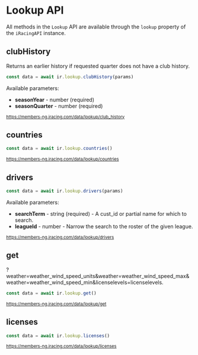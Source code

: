 # Lookup API

All methods in the `Lookup` API are available through the `lookup` property of the `iRacingAPI` instance.

## clubHistory

Returns an earlier history if requested quarter does not have a club history.

```ts
const data = await ir.lookup.clubHistory(params)
```

Available parameters:

- **seasonYear** - number (required)
- **seasonQuarter** - number (required)

<sub>https://members-ng.iracing.com/data/lookup/club_history</sub>

## countries

```ts
const data = await ir.lookup.countries()
```

<sub>https://members-ng.iracing.com/data/lookup/countries</sub>

## drivers

```ts
const data = await ir.lookup.drivers(params)
```

Available parameters:

- **searchTerm** - string (required) - A cust_id or partial name for which to search.
- **leagueId** - number - Narrow the search to the roster of the given league.

<sub>https://members-ng.iracing.com/data/lookup/drivers</sub>

## get

?weather=weather_wind_speed_units&weather=weather_wind_speed_max&weather=weather_wind_speed_min&licenselevels=licenselevels.

```ts
const data = await ir.lookup.get()
```

<sub>https://members-ng.iracing.com/data/lookup/get</sub>

## licenses

```ts
const data = await ir.lookup.licenses()
```

<sub>https://members-ng.iracing.com/data/lookup/licenses</sub>
